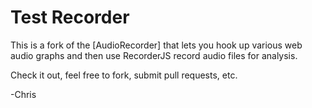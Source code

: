 # Test Recorder

This is a fork of the [AudioRecorder] that lets you hook up various web audio graphs and then use RecorderJS record audio files for analysis.

Check it out, feel free to fork, submit pull requests, etc.

-Chris
